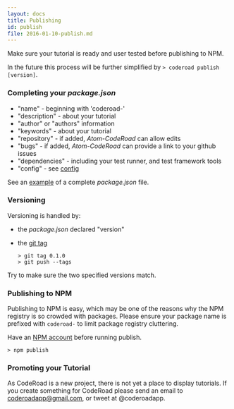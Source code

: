 ```yaml
---
layout: docs
title: Publishing
id: publish
file: 2016-01-10-publish.md
---
```

Make sure your tutorial is ready and user tested before publishing to NPM.

In the future this process will be further simplified by `> coderoad publish [version]`.

### Completing your *package.json*

* "name" - beginning with 'coderoad-'
* "description" - about your tutorial
* "author" or "authors" information
* "keywords" - about your tutorial
* "repository" - if added, *Atom-CodeRoad* can allow edits
* "bugs" - if added, *Atom-CodeRoad* can provide a link to your github issues
* "dependencies" - including your test runner, and test framework tools
* "config" - see [config](#config)

See an [example](https://github.com/coderoad/coderoad-functional-school/blob/master/package.json) of a complete *package.json* file.

### Versioning

Versioning is handled by:

* the *package.json* declared "version"
* the [git tag](https://git-scm.com/book/en/v2/Git-Basics-Tagging)

      > git tag 0.1.0
      > git push --tags

Try to make sure the two specified versions match.

### Publishing to NPM

Publishing to NPM is easy, which may be one of the reasons why the NPM registry is so crowded with packages. Please ensure your package name is prefixed with `coderoad-` to limit package registry cluttering.

Have an [NPM account](https://www.npmjs.com/signup) before running publish.

    > npm publish


### Promoting your Tutorial

As CodeRoad is a new project, there is not yet a place to display tutorials. If you create something for CodeRoad please send an email to coderoadapp@gmail.com, or tweet at @coderoadapp.
